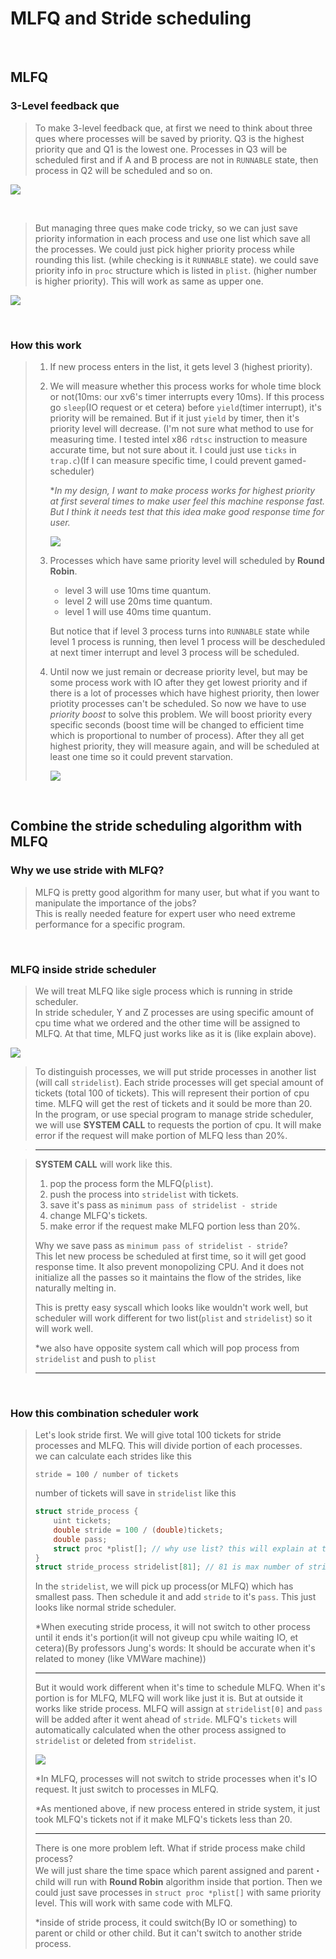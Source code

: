 # MLFQ and Stride scheduling

<br>

## MLFQ

### 3-Level feedback que

> To make 3-level feedback que, at first we need to think about three ques where processes will be saved by priority. Q3 is the highest priority que and Q1 is the lowest one. Processes in Q3 will be scheduled first and if A and B process are not in `RUNNABLE` state, then process in Q2 will be scheduled and so on. 

![](3levelque.png)

<br>

> But managing three ques make code tricky, so we can just save priority information in each process and use one list which save all the processes. We could just pick higher priority process while rounding this list. (while checking is it `RUNNABLE` state). we could save priority info in `proc` structure which is listed in `plist`. (higher number is higher priority). This will work as same as upper one.

![](plist.png)

<br>

### How this work

> 1. If new process enters in the list, it gets level 3 (highest priority). 
> 
> 2. We will measure whether this process works for whole time block or not(10ms: our xv6's timer interrupts every 10ms). If this process go `sleep`(IO request or et cetera) before `yield`(timer interrupt), it's priority will be remained. But if it just `yield` by timer, then it's priority level will decrease. (I'm not sure what method to use for measuring time. I tested intel x86 `rdtsc` instruction to measure accurate time, but not sure about it. I could just use `ticks` in `trap.c`)(If I can measure specific time, I could prevent gamed-scheduler)
> 
>     **In my design, I want to make process works for highest priority at first several times to make user feel this machine response fast. But I think it needs test that this idea make good response time for user.*
> 
>     ![](levelchange.png)
> 
> 3. Processes which have same priority level will scheduled by **Round Robin**.
> 
>    - level 3 will use 10ms time quantum.  
>    - level 2 will use 20ms time quantum.  
>    - level 1 will use 40ms time quantum.  
> 
>     But notice that if level 3 process turns into `RUNNABLE` state while level 1 process is running, then level 1 process will be descheduled at next timer interrupt and level 3 process will be scheduled.
> 
> 4. Until now we just remain or decrease priority level, but may be some process work with IO after they get lowest priority and if there is a lot of processes which have highest priority, then lower priotity processes can't be scheduled. So now we have to use *priority boost* to solve this problem. We will boost priority every specific seconds (boost time will be changed to efficient time which is proportional to number of process). After they all get highest priority, they will measure again, and will be scheduled at least one time so it could prevent starvation.  
> 
>     ![](priorityboost.png)
>

<br>

## Combine the stride scheduling algorithm with MLFQ

### Why we use stride with MLFQ?

> MLFQ is pretty good algorithm for many user, but what if you want to manipulate the importance of the jobs?  
> This is really needed feature for expert user who need extreme performance for a specific program.

<br>

### MLFQ inside stride scheduler

> We will treat MLFQ like sigle process which is running in stride scheduler.  
> In stride scheduler, Y and Z processes are using specific amount of cpu time what we ordered and the other time will be assigned to MLFQ. At that time, MLFQ just works like as it is (like explain above). 
 
![](stride.png)

> To distinguish processes, we will put stride processes in another list (will call `stridelist`). Each stride processes will get special amount of tickets (total 100 of tickets). This will represent their portion of cpu time. MLFQ will get the rest of tickets and it sould be more than 20.  
> In the program, or use special program to manage stride scheduler, we will use **SYSTEM CALL** to  requests the portion of cpu. It will make error if the request will make portion of MLFQ less than 20%.  

> ---

> **SYSTEM CALL** will work like this.
> 
>	1. pop the process form the MLFQ(`plist`).
>	2. push the process into `stridelist` with tickets.
>	3. save it's pass as `minimum pass of stridelist - stride`
>	4. change MLFQ's tickets.
>	5. make error if the request make MLFQ portion less than 20%.
>
> Why we save pass as `minimum pass of stridelist - stride`?  
> This let new process be scheduled at first time, so it will get good response time. It also prevent monopolizing CPU. And it does not initialize all the passes so it maintains the flow of the strides, like naturally melting in.
>
> This is pretty easy syscall which looks like wouldn't work well, but scheduler will work different for two list(`plist` and `stridelist`) so it will work well.
> 
> *we also have opposite system call which will pop process from `stridelist` and push to `plist`
> 
> ---

<br>

### How this combination scheduler work

> Let's look stride first. We will give total 100 tickets for stride processes and MLFQ. This will divide portion of each processes.  
> we can calculate each strides like this
> 
> ``` stride = 100 / number of tickets ```
> 
> number of tickets will save in `stridelist` like this
> 
> ```c
> struct stride_process {
>     uint tickets;
>     double stride = 100 / (double)tickets;
>     double pass;
>     struct proc *plist[];	// why use list? this will explain at the end.
> }
> struct stride_process stridelist[81];	// 81 is max number of stride(include MLFQ)
> ```
> 
> In the `stridelist`, we will pick up process(or MLFQ) which has smallest pass. Then schedule it and add `stride` to it's `pass`. This just looks like normal stride scheduler.  
> 
> *When executing stride process, it will not switch to other process until it ends it's portion(it will not giveup cpu while waiting IO, et cetera)(By professors Jung's words: It should be accurate when it's related to money (like VMWare machine))
> 
> ---
> 
> But it would work different when it's time to schedule MLFQ. 
> When it's portion is for MLFQ, MLFQ will work like just it is. But at outside it works like stride process. MLFQ will assign at `stridelist[0]` and `pass` will be added after it went ahead of `stride`. MLFQ's `tickets` will automatically calculated when the other process assigned to `stridelist` or deleted from `stridelist`.
> 
> ![](pass.png)
> 
> *In MLFQ, processes will not switch to stride processes when it's IO request. It just switch to processes in MLFQ.
>
> *As mentioned above, if new process entered in stride system, it just took MLFQ's tickets not if it make MLFQ's tickets less than 20.
> 
> ---
> 
> There is one more problem left. What if stride process make child process?  
> We will just share the time space which parent assigned and parent・child will run with **Round Robin** algorithm inside that portion. Then we could just save processes in `struct proc *plist[]` with same priority level. This will work with same code with MLFQ.  
> 
> *inside of stride process, it could switch(By IO or something) to parent or child or other child. But it can't switch to another stride process.
















<br>
<br><br><br><br><br><br><br><br>

